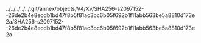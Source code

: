 ../../../../../.git/annex/objects/V4/Xv/SHA256-s2097152--26de2b4e8ecdb1bd47f8b5f81ac3bc6b05f692b1f11abb563be5a8810d173e2a/SHA256-s2097152--26de2b4e8ecdb1bd47f8b5f81ac3bc6b05f692b1f11abb563be5a8810d173e2a